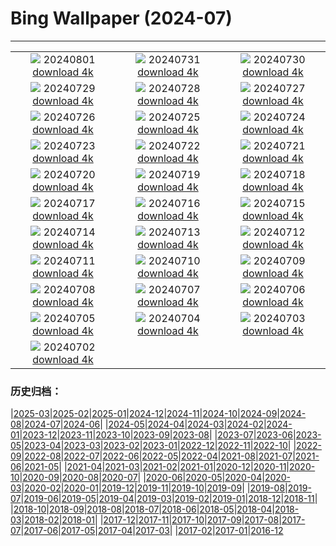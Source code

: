 # Bing Wallpaper (2024-07)
**************
| | | |
|:-:|:-:|:-:|
| ![](https://www.bing.com/th?id=OHR.HoodoosBryce_EN-CA5127000421_1920x1080.jpg) 20240801 [download 4k](https://www.bing.com/th?id=OHR.HoodoosBryce_EN-CA5127000421_UHD.jpg) | ![](https://www.bing.com/th?id=OHR.GimignanoTuscany_EN-CA4771125077_1920x1080.jpg) 20240731 [download 4k](https://www.bing.com/th?id=OHR.GimignanoTuscany_EN-CA4771125077_UHD.jpg) | ![](https://www.bing.com/th?id=OHR.CorbettTigers_EN-CA4355248170_1920x1080.jpg) 20240730 [download 4k](https://www.bing.com/th?id=OHR.CorbettTigers_EN-CA4355248170_UHD.jpg) |
| ![](https://www.bing.com/th?id=OHR.BeachHutsSweden_EN-CA0435377423_1920x1080.jpg) 20240729 [download 4k](https://www.bing.com/th?id=OHR.BeachHutsSweden_EN-CA0435377423_UHD.jpg) | ![](https://www.bing.com/th?id=OHR.RhinelandVineyards_EN-CA9625336200_1920x1080.jpg) 20240728 [download 4k](https://www.bing.com/th?id=OHR.RhinelandVineyards_EN-CA9625336200_UHD.jpg) | ![](https://www.bing.com/th?id=OHR.PontNeuf_EN-CA9337401252_1920x1080.jpg) 20240727 [download 4k](https://www.bing.com/th?id=OHR.PontNeuf_EN-CA9337401252_UHD.jpg) |
| ![](https://www.bing.com/th?id=OHR.SmokyMountainTrail_EN-CA9002253362_1920x1080.jpg) 20240726 [download 4k](https://www.bing.com/th?id=OHR.SmokyMountainTrail_EN-CA9002253362_UHD.jpg) | ![](https://www.bing.com/th?id=OHR.SheepCousins_EN-CA1277302803_1920x1080.jpg) 20240725 [download 4k](https://www.bing.com/th?id=OHR.SheepCousins_EN-CA1277302803_UHD.jpg) | ![](https://www.bing.com/th?id=OHR.MethoniCastle_EN-CA0696523421_1920x1080.jpg) 20240724 [download 4k](https://www.bing.com/th?id=OHR.MethoniCastle_EN-CA0696523421_UHD.jpg) |
| ![](https://www.bing.com/th?id=OHR.HammockCamping_EN-CA7138576311_1920x1080.jpg) 20240723 [download 4k](https://www.bing.com/th?id=OHR.HammockCamping_EN-CA7138576311_UHD.jpg) | ![](https://www.bing.com/th?id=OHR.ZanzibarBoats_EN-CA8357127050_1920x1080.jpg) 20240722 [download 4k](https://www.bing.com/th?id=OHR.ZanzibarBoats_EN-CA8357127050_UHD.jpg) | ![](https://www.bing.com/th?id=OHR.MineralMoon_EN-CA8937891241_1920x1080.jpg) 20240721 [download 4k](https://www.bing.com/th?id=OHR.MineralMoon_EN-CA8937891241_UHD.jpg) |
| ![](https://www.bing.com/th?id=OHR.YoungJaguar_EN-CA9065680800_1920x1080.jpg) 20240720 [download 4k](https://www.bing.com/th?id=OHR.YoungJaguar_EN-CA9065680800_UHD.jpg) | ![](https://www.bing.com/th?id=OHR.MayotteCoral_EN-CA5144997966_1920x1080.jpg) 20240719 [download 4k](https://www.bing.com/th?id=OHR.MayotteCoral_EN-CA5144997966_UHD.jpg) | ![](https://www.bing.com/th?id=OHR.MedievalRothenburg_EN-CA4728212344_1920x1080.jpg) 20240718 [download 4k](https://www.bing.com/th?id=OHR.MedievalRothenburg_EN-CA4728212344_UHD.jpg) |
| ![](https://www.bing.com/th?id=OHR.DinosaurProvPark_EN-CA7737524155_1920x1080.jpg) 20240717 [download 4k](https://www.bing.com/th?id=OHR.DinosaurProvPark_EN-CA7737524155_UHD.jpg) | ![](https://www.bing.com/th?id=OHR.TateishiPark_EN-CA6542034123_1920x1080.jpg) 20240716 [download 4k](https://www.bing.com/th?id=OHR.TateishiPark_EN-CA6542034123_UHD.jpg) | ![](https://www.bing.com/th?id=OHR.SestriLevante_EN-CA8470730847_1920x1080.jpg) 20240715 [download 4k](https://www.bing.com/th?id=OHR.SestriLevante_EN-CA8470730847_UHD.jpg) |
| ![](https://www.bing.com/th?id=OHR.CappadociaRocks_EN-CA1807054291_1920x1080.jpg) 20240714 [download 4k](https://www.bing.com/th?id=OHR.CappadociaRocks_EN-CA1807054291_UHD.jpg) | ![](https://www.bing.com/th?id=OHR.RainierWildflowers_EN-CA0241221642_1920x1080.jpg) 20240713 [download 4k](https://www.bing.com/th?id=OHR.RainierWildflowers_EN-CA0241221642_UHD.jpg) | ![](https://www.bing.com/th?id=OHR.GangiSicily_EN-CA3763946308_1920x1080.jpg) 20240712 [download 4k](https://www.bing.com/th?id=OHR.GangiSicily_EN-CA3763946308_UHD.jpg) |
| ![](https://www.bing.com/th?id=OHR.CollaredAracari_EN-CA2465482704_1920x1080.jpg) 20240711 [download 4k](https://www.bing.com/th?id=OHR.CollaredAracari_EN-CA2465482704_UHD.jpg) | ![](https://www.bing.com/th?id=OHR.TalampayaNP_EN-CA3117263692_1920x1080.jpg) 20240710 [download 4k](https://www.bing.com/th?id=OHR.TalampayaNP_EN-CA3117263692_UHD.jpg) | ![](https://www.bing.com/th?id=OHR.NorwayBlueberries_EN-CA2657408447_1920x1080.jpg) 20240709 [download 4k](https://www.bing.com/th?id=OHR.NorwayBlueberries_EN-CA2657408447_UHD.jpg) |
| ![](https://www.bing.com/th?id=OHR.YenBaiTerraces_EN-CA2341347163_1920x1080.jpg) 20240708 [download 4k](https://www.bing.com/th?id=OHR.YenBaiTerraces_EN-CA2341347163_UHD.jpg) | ![](https://www.bing.com/th?id=OHR.ConwyRiver_EN-CA1909669827_1920x1080.jpg) 20240707 [download 4k](https://www.bing.com/th?id=OHR.ConwyRiver_EN-CA1909669827_UHD.jpg) | ![](https://www.bing.com/th?id=OHR.NoahBeach_EN-CA1574566780_1920x1080.jpg) 20240706 [download 4k](https://www.bing.com/th?id=OHR.NoahBeach_EN-CA1574566780_UHD.jpg) |
| ![](https://www.bing.com/th?id=OHR.FisgardLighthouse_EN-CA1018639901_1920x1080.jpg) 20240705 [download 4k](https://www.bing.com/th?id=OHR.FisgardLighthouse_EN-CA1018639901_UHD.jpg) | ![](https://www.bing.com/th?id=OHR.MeerkatManor_EN-CA9684864184_1920x1080.jpg) 20240704 [download 4k](https://www.bing.com/th?id=OHR.MeerkatManor_EN-CA9684864184_UHD.jpg) | ![](https://www.bing.com/th?id=OHR.ItalicaRuins_EN-CA9389971381_1920x1080.jpg) 20240703 [download 4k](https://www.bing.com/th?id=OHR.ItalicaRuins_EN-CA9389971381_UHD.jpg) |
| ![](https://www.bing.com/th?id=OHR.CanadaDayOttawa_EN-CA8916971167_1920x1080.jpg) 20240702 [download 4k](https://www.bing.com/th?id=OHR.CanadaDayOttawa_EN-CA8916971167_UHD.jpg) |  |  |

### 历史归档：

|[2025-03](/../2025-03/2025-03.md)|[2025-02](/../2025-02/2025-02.md)|[2025-01](/../2025-01/2025-01.md)|[2024-12](/../2024-12/2024-12.md)|[2024-11](/../2024-11/2024-11.md)|[2024-10](/../2024-10/2024-10.md)|[2024-09](/../2024-09/2024-09.md)|[2024-08](/../2024-08/2024-08.md)|[2024-07](/2024-07.md)|[2024-06](/../2024-06/2024-06.md)|
|[2024-05](/../2024-05/2024-05.md)|[2024-04](/../2024-04/2024-04.md)|[2024-03](/../2024-03/2024-03.md)|[2024-02](/../2024-02/2024-02.md)|[2024-01](/../2024-01/2024-01.md)|[2023-12](/../2023-12/2023-12.md)|[2023-11](/../2023-11/2023-11.md)|[2023-10](/../2023-10/2023-10.md)|[2023-09](/../2023-09/2023-09.md)|[2023-08](/../2023-08/2023-08.md)|
|[2023-07](/../2023-07/2023-07.md)|[2023-06](/../2023-06/2023-06.md)|[2023-05](/../2023-05/2023-05.md)|[2023-04](/../2023-04/2023-04.md)|[2023-03](/../2023-03/2023-03.md)|[2023-02](/../2023-02/2023-02.md)|[2023-01](/../2023-01/2023-01.md)|[2022-12](/../2022-12/2022-12.md)|[2022-11](/../2022-11/2022-11.md)|[2022-10](/../2022-10/2022-10.md)|
|[2022-09](/../2022-09/2022-09.md)|[2022-08](/../2022-08/2022-08.md)|[2022-07](/../2022-07/2022-07.md)|[2022-06](/../2022-06/2022-06.md)|[2022-05](/../2022-05/2022-05.md)|[2022-04](/../2022-04/2022-04.md)|[2021-08](/../2021-08/2021-08.md)|[2021-07](/../2021-07/2021-07.md)|[2021-06](/../2021-06/2021-06.md)|[2021-05](/../2021-05/2021-05.md)|
|[2021-04](/../2021-04/2021-04.md)|[2021-03](/../2021-03/2021-03.md)|[2021-02](/../2021-02/2021-02.md)|[2021-01](/../2021-01/2021-01.md)|[2020-12](/../2020-12/2020-12.md)|[2020-11](/../2020-11/2020-11.md)|[2020-10](/../2020-10/2020-10.md)|[2020-09](/../2020-09/2020-09.md)|[2020-08](/../2020-08/2020-08.md)|[2020-07](/../2020-07/2020-07.md)|
|[2020-06](/../2020-06/2020-06.md)|[2020-05](/../2020-05/2020-05.md)|[2020-04](/../2020-04/2020-04.md)|[2020-03](/../2020-03/2020-03.md)|[2020-02](/../2020-02/2020-02.md)|[2020-01](/../2020-01/2020-01.md)|[2019-12](/../2019-12/2019-12.md)|[2019-11](/../2019-11/2019-11.md)|[2019-10](/../2019-10/2019-10.md)|[2019-09](/../2019-09/2019-09.md)|
|[2019-08](/../2019-08/2019-08.md)|[2019-07](/../2019-07/2019-07.md)|[2019-06](/../2019-06/2019-06.md)|[2019-05](/../2019-05/2019-05.md)|[2019-04](/../2019-04/2019-04.md)|[2019-03](/../2019-03/2019-03.md)|[2019-02](/../2019-02/2019-02.md)|[2019-01](/../2019-01/2019-01.md)|[2018-12](/../2018-12/2018-12.md)|[2018-11](/../2018-11/2018-11.md)|
|[2018-10](/../2018-10/2018-10.md)|[2018-09](/../2018-09/2018-09.md)|[2018-08](/../2018-08/2018-08.md)|[2018-07](/../2018-07/2018-07.md)|[2018-06](/../2018-06/2018-06.md)|[2018-05](/../2018-05/2018-05.md)|[2018-04](/../2018-04/2018-04.md)|[2018-03](/../2018-03/2018-03.md)|[2018-02](/../2018-02/2018-02.md)|[2018-01](/../2018-01/2018-01.md)|
|[2017-12](/../2017-12/2017-12.md)|[2017-11](/../2017-11/2017-11.md)|[2017-10](/../2017-10/2017-10.md)|[2017-09](/../2017-09/2017-09.md)|[2017-08](/../2017-08/2017-08.md)|[2017-07](/../2017-07/2017-07.md)|[2017-06](/../2017-06/2017-06.md)|[2017-05](/../2017-05/2017-05.md)|[2017-04](/../2017-04/2017-04.md)|[2017-03](/../2017-03/2017-03.md)|
|[2017-02](/../2017-02/2017-02.md)|[2017-01](/../2017-01/2017-01.md)|[2016-12](/../2016-12/2016-12.md)